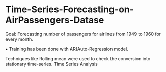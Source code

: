 # Time-Series-Forecasting-on-AirPassengers-Datase
Goal: Forecasting number of passengers for airlines from 1949 to 1960 for every month.

• Training has been done with AR(Auto-Regression model.

Techniques like Rolling mean were used to check the conversion into stationary time-series. Time Series Analysis
